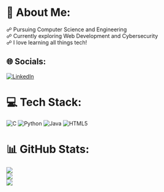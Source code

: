 # 💫 About Me:
☍ Pursuing Computer Science and Engineering <br>☍ Currently exploring Web Development and Cybersecurity<br>☍ I love learning all things tech! 


## 🌐 Socials:
[![LinkedIn](https://img.shields.io/badge/LinkedIn-%230077B5.svg?logo=linkedin&logoColor=white)](https://linkedin.com/in/https://www.linkedin.com/in/riajoseph) 

# 💻 Tech Stack:
![C](https://img.shields.io/badge/c-%2300599C.svg?style=flat&logo=c&logoColor=white) ![Python](https://img.shields.io/badge/python-3670A0?style=flat&logo=python&logoColor=ffdd54) ![Java](https://img.shields.io/badge/java-%23ED8B00.svg?style=flat&logo=openjdk&logoColor=white) ![HTML5](https://img.shields.io/badge/html5-%23E34F26.svg?style=flat&logo=html5&logoColor=white)
# 📊 GitHub Stats:
![](https://github-readme-stats.vercel.app/api?username=riaajoseph&theme=dark&hide_border=false&include_all_commits=false&count_private=false)<br/>
![](https://github-readme-streak-stats.herokuapp.com/?user=riaajoseph&theme=dark&hide_border=false)<br/>
![](https://github-readme-stats.vercel.app/api/top-langs/?username=riaajoseph&theme=dark&hide_border=false&include_all_commits=false&count_private=false&layout=compact)

<!-- Proudly created with GPRM ( https://gprm.itsvg.in ) -->
